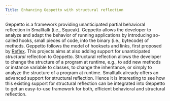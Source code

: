 ```yaml
---
Title: Enhancing Geppetto with structural reflection
---
```


Geppetto is a framework providing unanticipated partial behavioral reflection in Smalltalk (i.e., Squeak). Geppetto allows the developer to analyze and adapt the behavior of running applications by introducing so-called hooks, small pieces of code, into the binary (i.e., bytecode) of methods. Geppetto follows the model of hooksets and links, first proposed by [Reflex](http://reflex.dcc.uchile.cl/).
This projects aims at also adding support for unanticipated <i>structural</i> reflection to Geppetto. Structural reflection allows the developer to change the structure of a program at runtime, e.g., to add new methods or instance variable to classes, to change the inheritance, or simply to analyze the structure of a program at runtime.
Smalltalk already offers an advanced support for structural reflection. Hence it is interesting to see how this existing support for structural reflection can be integrated into Geppetto to get an easy-to-use framework for both, efficient behavioral and structural reflection.
